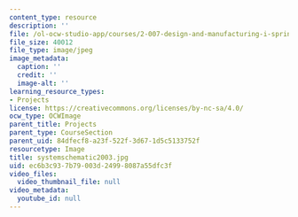 ```yaml
---
content_type: resource
description: ''
file: /ol-ocw-studio-app/courses/2-007-design-and-manufacturing-i-spring-2009/ec6b3c937b79003d24998087a55dfc3f_systemschematic2003.jpg
file_size: 40012
file_type: image/jpeg
image_metadata:
  caption: ''
  credit: ''
  image-alt: ''
learning_resource_types:
- Projects
license: https://creativecommons.org/licenses/by-nc-sa/4.0/
ocw_type: OCWImage
parent_title: Projects
parent_type: CourseSection
parent_uid: 84dfecf8-a23f-522f-3d67-1d5c5133752f
resourcetype: Image
title: systemschematic2003.jpg
uid: ec6b3c93-7b79-003d-2499-8087a55dfc3f
video_files:
  video_thumbnail_file: null
video_metadata:
  youtube_id: null
---
```

